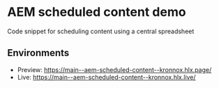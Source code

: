 # AEM scheduled content demo
Code snippet for scheduling content using a central spreadsheet

## Environments
- Preview: https://main--aem-scheduled-content--kronnox.hlx.page/
- Live: https://main--aem-scheduled-content--kronnox.hlx.live/
